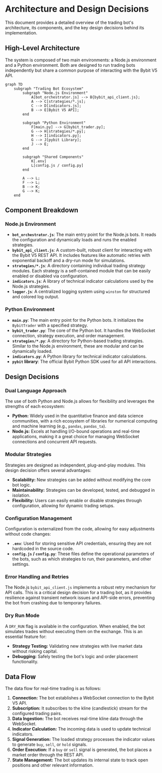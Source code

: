 # Architecture and Design Decisions

This document provides a detailed overview of the trading bot's architecture, its components, and the key design decisions behind its implementation.

## High-Level Architecture

The system is composed of two main environments: a Node.js environment and a Python environment. Both are designed to run trading bots independently but share a common purpose of interacting with the Bybit V5 API.

```mermaid
graph TD
    subgraph "Trading Bot Ecosystem"
        subgraph "Node.js Environment"
            A[bot_orchestrator.js] --> B{bybit_api_client.js};
            A --> C[strategies/*.js];
            C --> D[indicators.js];
            B --> E[Bybit V5 API];
        end

        subgraph "Python Environment"
            F[main.py] --> G[bybit_trader.py];
            G --> H[strategies/*.py];
            H --> I[indicators.py];
            G --> J[pybit Library];
            J --> E;
        end

        subgraph "Shared Components"
            K[.env]
            L[config.js / config.py]
        end

        A --> L;
        F --> L;
        B --> K;
        G --> K;
    end
```

## Component Breakdown

### Node.js Environment

*   **`bot_orchestrator.js`**: The main entry point for the Node.js bots. It reads the configuration and dynamically loads and runs the enabled strategies.
*   **`bybit_api_client.js`**: A custom-built, robust client for interacting with the Bybit V5 REST API. It includes features like automatic retries with exponential backoff and a dry-run mode for simulations.
*   **`strategies/*.js`**: A directory containing individual trading strategy modules. Each strategy is a self-contained module that can be easily enabled or disabled via configuration.
*   **`indicators.js`**: A library of technical indicator calculations used by the Node.js strategies.
*   **`logger.js`**: A centralized logging system using `winston` for structured and colored log output.

### Python Environment

*   **`main.py`**: The main entry point for the Python bots. It initializes the `BybitTrader` with a specified strategy.
*   **`bybit_trader.py`**: The core of the Python bot. It handles the WebSocket connection, strategy execution, and order management.
*   **`strategies/*.py`**: A directory for Python-based trading strategies. Similar to the Node.js environment, these are modular and can be dynamically loaded.
*   **`indicators.py`**: A Python library for technical indicator calculations.
*   **`pybit` library**: The official Bybit Python SDK used for all API interactions.

## Design Decisions

### Dual Language Approach

The use of both Python and Node.js allows for flexibility and leverages the strengths of each ecosystem:

*   **Python:** Widely used in the quantitative finance and data science communities, with a rich ecosystem of libraries for numerical computing and machine learning (e.g., `pandas`, `pandas_ta`).
*   **Node.js:** Excels at handling I/O-bound operations and real-time applications, making it a great choice for managing WebSocket connections and concurrent API requests.

### Modular Strategies

Strategies are designed as independent, plug-and-play modules. This design decision offers several advantages:

*   **Scalability:** New strategies can be added without modifying the core bot logic.
*   **Maintainability:** Strategies can be developed, tested, and debugged in isolation.
*   **Flexibility:** Users can easily enable or disable strategies through configuration, allowing for dynamic trading setups.

### Configuration Management

Configuration is externalized from the code, allowing for easy adjustments without code changes:

*   **`.env`**: Used for storing sensitive API credentials, ensuring they are not hardcoded in the source code.
*   **`config.js` / `config.py`**: These files define the operational parameters of the bots, such as which strategies to run, their parameters, and other settings.

### Error Handling and Retries

The Node.js `bybit_api_client.js` implements a robust retry mechanism for API calls. This is a critical design decision for a trading bot, as it provides resilience against transient network issues and API-side errors, preventing the bot from crashing due to temporary failures.

### Dry Run Mode

A `DRY_RUN` flag is available in the configuration. When enabled, the bot simulates trades without executing them on the exchange. This is an essential feature for:

*   **Strategy Testing:** Validating new strategies with live market data without risking capital.
*   **Debugging:** Safely testing the bot's logic and order placement functionality.

## Data Flow

The data flow for real-time trading is as follows:

1.  **Connection:** The bot establishes a WebSocket connection to the Bybit V5 API.
2.  **Subscription:** It subscribes to the kline (candlestick) stream for the configured trading pairs.
3.  **Data Ingestion:** The bot receives real-time kline data through the WebSocket.
4.  **Indicator Calculation:** The incoming data is used to update technical indicators.
5.  **Signal Generation:** The loaded strategy processes the indicator values to generate `buy`, `sell`, or `hold` signals.
6.  **Order Execution:** If a `buy` or `sell` signal is generated, the bot places a market order through the REST API.
7.  **State Management:** The bot updates its internal state to track open positions and other relevant information.

